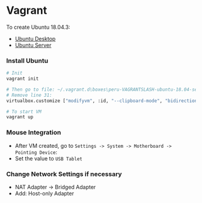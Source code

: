 # Vagrant

To create Ubuntu 18.04.3:
- [Ubuntu Desktop](ubuntu-desktop/README.md)
- [Ubuntu Server](ubuntu-server/README.md)

### Install Ubuntu

```bash
# Init
vagrant init

# Then go to file: ~/.vagrant.d\boxes\peru-VAGRANTSLASH-ubuntu-18.04-server-amd64\20200207.01\virtualbox
# Remove line 31: 
virtualbox.customize ["modifyvm", :id, "--clipboard-mode", "bidirectional"]

# To start VM
vagrant up
```

### Mouse Integration

- After VM created, go to `Settings -> System -> Motherboard -> Pointing Device`:
- Set the value to `USB Tablet`

### Change Network Settings if necessary

- NAT Adapter -> Bridged Adapter
- Add: Host-only Adapter